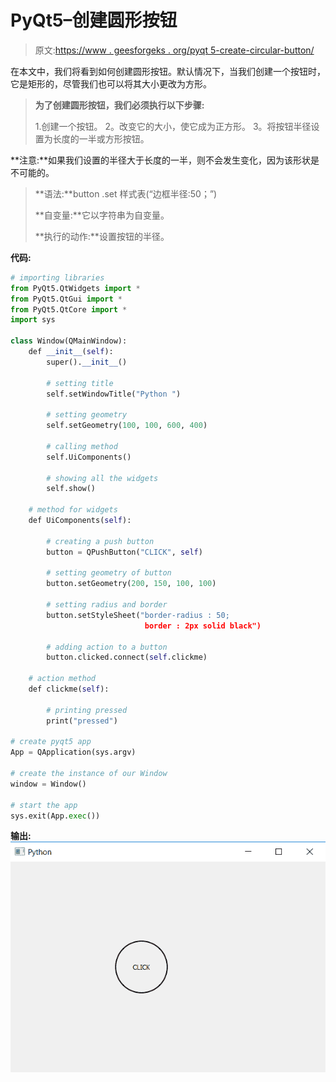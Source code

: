 # PyQt5–创建圆形按钮

> 原文:[https://www . geesforgeks . org/pyqt 5-create-circular-button/](https://www.geeksforgeeks.org/pyqt5-create-circular-push-button/)

在本文中，我们将看到如何创建圆形按钮。默认情况下，当我们创建一个按钮时，它是矩形的，尽管我们也可以将其大小更改为方形。

> **为了创建圆形按钮，我们必须执行以下步骤:**
> 
> 1.创建一个按钮。
> 2。改变它的大小，使它成为正方形。
> 3。将按钮半径设置为长度的一半或方形按钮。

**注意:**如果我们设置的半径大于长度的一半，则不会发生变化，因为该形状是不可能的。

> **语法:**button .set 样式表(“边框半径:50；”)
> 
> **自变量:**它以字符串为自变量。
> 
> **执行的动作:**设置按钮的半径。

**代码:**

```py
# importing libraries
from PyQt5.QtWidgets import * 
from PyQt5.QtGui import * 
from PyQt5.QtCore import * 
import sys

class Window(QMainWindow):
    def __init__(self):
        super().__init__()

        # setting title
        self.setWindowTitle("Python ")

        # setting geometry
        self.setGeometry(100, 100, 600, 400)

        # calling method
        self.UiComponents()

        # showing all the widgets
        self.show()

    # method for widgets
    def UiComponents(self):

        # creating a push button
        button = QPushButton("CLICK", self)

        # setting geometry of button
        button.setGeometry(200, 150, 100, 100)

        # setting radius and border
        button.setStyleSheet("border-radius : 50; 
                              border : 2px solid black")

        # adding action to a button
        button.clicked.connect(self.clickme)

    # action method
    def clickme(self):

        # printing pressed
        print("pressed")

# create pyqt5 app
App = QApplication(sys.argv)

# create the instance of our Window
window = Window()

# start the app
sys.exit(App.exec())
```

**输出:**
![](img/5dc00ca32407b6526365e5b195328fe3.png)